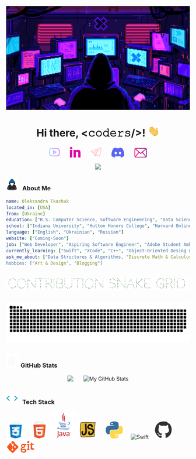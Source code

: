 <div align="center">
	<img src="https://github.com/tkachuk-ai/tkachuk-ai/raw/main/assets/gif/city/Retro-programmer.gif" width="910">
</div>



<h1 align="center">Hi there, <𝚌𝚘𝚍𝚎𝚛𝚜/>! <img src="https://github.com/tkachuk-ai/tkachuk-ai/raw/main/assets/gif/welcome/Hand.gif" width="32px"></h1>


<p align="center">
  <a href="https://youtube.com/@CS_Math?si=IrWWvGlMSDaH-7Sz"><img width="29px" alt="Youtube" title="Youtube" src="https://github.com/tkachuk-ai/tkachuk-ai/raw/main/assets/png/connection/YouTube.png"/></a>
  &#8287;&#8287;&#8287;&#8287;&#8287;
  <a href="https://www.linkedin.com/in/otkachukSE"><img width="29px" alt="LinkedIn" title="LinkedIn" src="https://github.com/tkachuk-ai/tkachuk-ai/raw/main/assets/png/connection/LinkedIn.png"/></a>
  &#8287;&#8287;&#8287;&#8287;&#8287;
  <a href="https://t.me/tkachuk_ai"><img width="30px" alt="Telegram" title="Telegram" src="https://github.com/tkachuk-ai/tkachuk-ai/raw/main/assets/png/connection/Telegram.png"/></a>
  &#8287;&#8287;&#8287;&#8287;&#8287;
  <a href="https://discord.gg/cfPz33Qz" alt="Dyscord" title="Discord Server"><img width="35px" src="https://github.com/tkachuk-ai/tkachuk-ai/raw/main/assets/png/connection/Discord.png"/></a>
  &#8287;&#8287;&#8287;&#8287;&#8287;
  <a href="mailto:oleksandratkachuk@yahoo.com"><img width="34px" alt="Mailbox" src="https://github.com/tkachuk-ai/tkachuk-ai/raw/main/assets/png/connection/Mail.png"></a>	
</p>

<div align="center">
	<img src="https://github.com/tkachuk-ai/tkachuk-ai/raw/main/assets/gif/welcome/WelcomeTraveller.gif">
</div>

### <img width="32px" alt="Coder" title="Coder" src="https://github.com/tkachuk-ai/tkachuk-ai/raw/main/assets/gif/decoration/Coder.gif"> &#8287; About Me

```yaml
name: Oleksandra Tkachuk
located_in: [USA]
from: [Ukraine]
education: ["B.S. Computer Science, Software Engineering", "Data Science Minor", "Mathematics Minor"]
school: ["Indiana University", "Hutton Honors College", "Harvard Online"]
language: ["English", "Ukrainian", "Russian"]
website: ["Coming-Soon"]
job: ["Web Developer", "Aspiring Software Engineer", "Adobe Student Ambassador"]
currently_learning: ["Swift", "XCode", "C++", "Object-Oriented Desing & Analysis"]
ask_me_about: ["Data Structures & Algorithms, "Discrete Math & Calculus", "HTML", "CSS", "JavaScript", "Java", "Python", "React.js", "LeetCode"]
hobbies: ["Art & Design", "Blogging"] 
```

<br>

<div align="center">
        <img src="https://github.com/tkachuk-ai/tkachuk-ai/raw/main/assets/gif/decoration/Snake.gif" width="500">
</div>

 &#8287;&#8287;&#8287;&#8287;&#8287;&#8287;&#8287;&#8287;&#8287;&#8287;&#8287;&#8287;&#8287;&#8287;&#8287;&#8287;&#8287;&#8287;&#8287;&#8287;![snake gif](https://github.com/tkachuk-ai/tkachuk-ai/blob/output/github-contribution-grid-snake-dark.svg)

##
 ### <img width="36px" alt="Stats" title="Stats" src="https://github.com/tkachuk-ai/tkachuk-ai/raw/main/assets/gif/decoration/Stats.gif"> GitHub Stats
<p align="center">
 <img align="center" src="https://github-readme-stats.vercel.app/api/top-langs/?username=tkachuk-ai&layout=compact&hide_border=true&theme=transparent&custom_title=✨%20Coding%20Languages&title_color=ff4dd2&text_color=ffffff">
&#8287;&#8287;&#8287;&#8287;&#8287;
 <img align="center" src="https://github-readme-stats.vercel.app/api?username=tkachuk-ai&hide_border=true&show_icons=true&theme=transparent&text_color=ff4dd2&line_height=30&custom_title=%20My%20GitHub%20Stats" alt="My GitHub Stats"/>
</p>

##
### <img width="32px" alt="Slash" title="Slash" src="https://github.com/tkachuk-ai/tkachuk-ai/raw/main/assets/gif/decoration/Slash.gif"> &#8287; Tech Stack
<p>
	<img width="50px" alt="CSS" title="CSS" src="https://github.com/tkachuk-ai/tkachuk-ai/raw/main/assets/gif/tech/CSS.gif">
	&#8287;&#8287;
	<img width="50px" alt="HTML" title="HTML" src="https://github.com/tkachuk-ai/tkachuk-ai/raw/main/assets/gif/tech/HTML.gif">	
	<img width="75px" alt="Java" title="Java" src="https://github.com/tkachuk-ai/tkachuk-ai/raw/main/assets/gif/tech/Java.gif">
	<img width="50px" alt="JavaScript" title="JavaScript" src="https://github.com/tkachuk-ai/tkachuk-ai/raw/main/assets/gif/tech/JavaScript.gif">
	&#8287;&#8287;&#8287;&#8287;
	<img width="50px" alt="Pythin" title="Python" src="https://github.com/tkachuk-ai/tkachuk-ai/raw/main/assets/gif/tech/Python.gif">
	&#8287;&#8287;&#8287;
	<img width="50px" alt="Swift" title="Swift" src="https://github.com/tkachuk-ai/tkachuk-ai/raw/main/assets/gif/tech/Swift.gif">
	&#8287;&#8287;
	<img width="50px" alt="GitHub" title="GitHub" src="https://github.com/tkachuk-ai/tkachuk-ai/raw/main/assets/gif/tech/GitHub.gif">
	&#8287;&#8287;&#8287;&#8287;
	<img width="80px" alt="Git" title="Git" src="https://github.com/tkachuk-ai/tkachuk-ai/raw/main/assets/gif/tech/Git.gif">
</p>






















 
